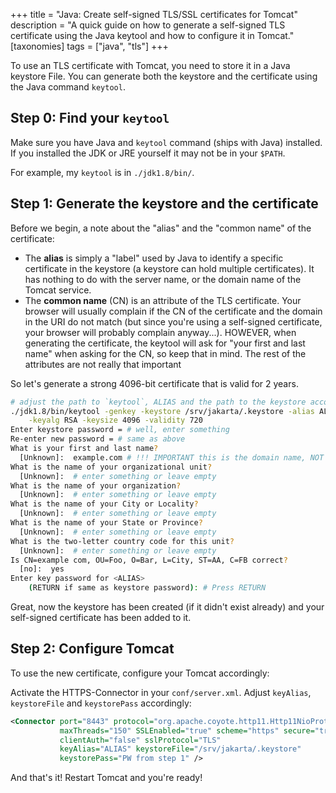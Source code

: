 +++
title = "Java: Create self-signed TLS/SSL certificates for Tomcat"
description = "A quick guide on how to generate a self-signed TLS certificate using the Java keytool and how to configure it in Tomcat."
[taxonomies]
tags = ["java", "tls"]
+++

To use an TLS certificate with Tomcat, you need to store it in a Java keystore File. You can generate both the keystore and the certificate using the Java command `keytool`.


## Step 0: Find your `keytool`

Make sure you have Java and `keytool` command (ships with Java) installed. If you installed the JDK or JRE yourself it may not be in your `$PATH`.

For example, my `keytool` is in `./jdk1.8/bin/`.

## Step 1: Generate the keystore and the certificate

Before we begin, a note about the "alias" and the "common name" of the certificate:

- The **alias** is simply a "label" used by Java to identify a specific certificate in the keystore (a keystore can hold multiple certificates). It has nothing to do with the server name, or the domain name of the Tomcat service.
- The **common name** (CN) is an attribute of the TLS certificate. Your browser will usually complain if the CN of the certificate and the domain in the URI do not match (but since you're using a self-signed certificate, your browser will probably complain anyway...). HOWEVER, when generating the certificate, the keytool will ask for "your first and last name" when asking for the CN, so keep that in mind. The rest of the attributes are not really that important

So let's generate a strong 4096-bit certificate that is valid for 2 years.

```sh
# adjust the path to `keytool`, ALIAS and the path to the keystore accordingly
./jdk1.8/bin/keytool -genkey -keystore /srv/jakarta/.keystore -alias ALIAS \
    -keyalg RSA -keysize 4096 -validity 720
Enter keystore password = # well, enter something
Re-enter new password = # same as above
What is your first and last name?
  [Unknown]:  example.com # !!! IMPORTANT this is the domain name, NOT YOUR name
What is the name of your organizational unit?
  [Unknown]:  # enter something or leave empty
What is the name of your organization?
  [Unknown]:  # enter something or leave empty
What is the name of your City or Locality?
  [Unknown]:  # enter something or leave empty
What is the name of your State or Province?
  [Unknown]:  # enter something or leave empty
What is the two-letter country code for this unit?
  [Unknown]:  # enter something or leave empty
Is CN=example com, OU=Foo, O=Bar, L=City, ST=AA, C=FB correct?
  [no]:  yes
Enter key password for <ALIAS>
    (RETURN if same as keystore password): # Press RETURN
```

Great, now the keystore has been created (if it didn't exist already) and your self-signed certificate has been added to it.

## Step 2: Configure Tomcat

To use the new certificate, configure your Tomcat accordingly:

Activate the HTTPS-Connector in your `conf/server.xml`. Adjust `keyAlias`, `keystoreFile` and `keystorePass` accordingly:

```xml
<Connector port="8443" protocol="org.apache.coyote.http11.Http11NioProtocol"
           maxThreads="150" SSLEnabled="true" scheme="https" secure="true"
           clientAuth="false" sslProtocol="TLS"
           keyAlias="ALIAS" keystoreFile="/srv/jakarta/.keystore"
           keystorePass="PW from step 1" />
```

And that's it! Restart Tomcat and you're ready!
